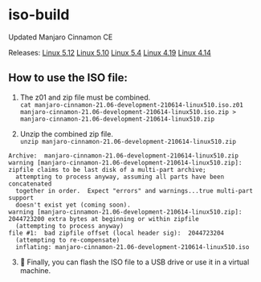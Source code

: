 # iso-build
Updated Manjaro Cinnamon CE

Releases:
<a href="https://github.com/pheiduck/iso-build/releases/tag/202106161344">Linux 5.12</a>
<a href="https://github.com/pheiduck/iso-build/releases/tag/202106160255">Linux 5.10</a>
<a href="https://github.com/pheiduck/iso-build/releases/tag/202106160258">Linux 5.4</a>
<a href="https://github.com/pheiduck/iso-build/releases/tag/202106160257">Linux 4.19</a>
<a href="https://github.com/pheiduck/iso-build/releases/tag/202106160256">Linux 4.14</a>




## How to use the ISO file:

1. The z01 and zip file must be combined. <br>
`cat manjaro-cinnamon-21.06-development-210614-linux510.iso.z01 manjaro-cinnamon-21.06-development-210614-linux510.iso.zip > manjaro-cinnamon-21.06-development-210614-linux510.zip`

2. Unzip the combined zip file. <br>
`unzip manjaro-cinnamon-21.06-development-210614-linux510.zip`
```
Archive:  manjaro-cinnamon-21.06-development-210614-linux510.zip
warning [manjaro-cinnamon-21.06-development-210614-linux510.zip]:  zipfile claims to be last disk of a multi-part archive;
  attempting to process anyway, assuming all parts have been concatenated
  together in order.  Expect "errors" and warnings...true multi-part support
  doesn't exist yet (coming soon).
warning [manjaro-cinnamon-21.06-development-210614-linux510.zip]:  2044723200 extra bytes at beginning or within zipfile
  (attempting to process anyway)
file #1:  bad zipfile offset (local header sig):  2044723204
  (attempting to re-compensate)
  inflating: manjaro-cinnamon-21.06-development-210614-linux510.iso  
```
3. 🎉 Finally, you can flash the ISO file to a USB drive or use it in a virtual machine.
